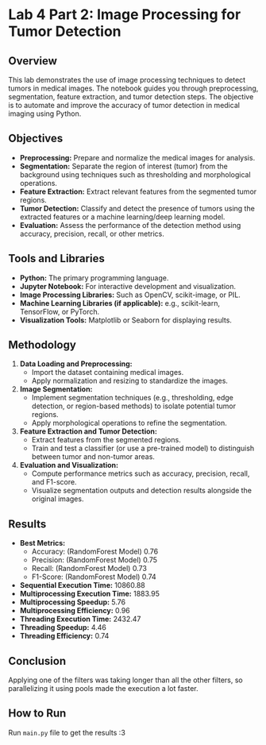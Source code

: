 # Lab 4 Part 2: Image Processing for Tumor Detection

## Overview
This lab demonstrates the use of image processing techniques to detect tumors in medical images. The notebook guides you through preprocessing, segmentation, feature extraction, and tumor detection steps. The objective is to automate and improve the accuracy of tumor detection in medical imaging using Python.

## Objectives
- **Preprocessing:** Prepare and normalize the medical images for analysis.
- **Segmentation:** Separate the region of interest (tumor) from the background using techniques such as thresholding and morphological operations.
- **Feature Extraction:** Extract relevant features from the segmented tumor regions.
- **Tumor Detection:** Classify and detect the presence of tumors using the extracted features or a machine learning/deep learning model.
- **Evaluation:** Assess the performance of the detection method using accuracy, precision, recall, or other metrics.

## Tools and Libraries
- **Python:** The primary programming language.
- **Jupyter Notebook:** For interactive development and visualization.
- **Image Processing Libraries:** Such as OpenCV, scikit-image, or PIL.
- **Machine Learning Libraries (if applicable):** e.g., scikit-learn, TensorFlow, or PyTorch.
- **Visualization Tools:** Matplotlib or Seaborn for displaying results.

## Methodology
1. **Data Loading and Preprocessing:**
   - Import the dataset containing medical images.
   - Apply normalization and resizing to standardize the images.
2. **Image Segmentation:**
   - Implement segmentation techniques (e.g., thresholding, edge detection, or region-based methods) to isolate potential tumor regions.
   - Apply morphological operations to refine the segmentation.
3. **Feature Extraction and Tumor Detection:**
   - Extract features from the segmented regions.
   - Train and test a classifier (or use a pre-trained model) to distinguish between tumor and non-tumor areas.
4. **Evaluation and Visualization:**
   - Compute performance metrics such as accuracy, precision, recall, and F1-score.
   - Visualize segmentation outputs and detection results alongside the original images.

## Results
- **Best Metrics:**
  - Accuracy: (RandomForest Model) 0.76
  - Precision: (RandomForest Model) 0.75
  - Recall: (RandomForest Model) 0.73
  - F1-Score: (RandomForest Model) 0.74
- **Sequential Execution Time:** 10860.88
- **Multiprocessing Execution Time:** 1883.95
- **Multiprocessing Speedup:** 5.76
- **Multiprocessing Efficiency:** 0.96
- **Threading Execution Time:** 2432.47
- **Threading Speedup:** 4.46
- **Threading Efficiency:** 0.74
## Conclusion
Applying one of the filters was taking longer than all the other filters, so parallelizing it using pools made the execution a lot faster.


## How to Run
Run `main.py` file to get the results :3
